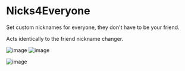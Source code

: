 # Nicks4Everyone

Set custom nicknames for everyone, they don't have to be your friend.

Acts identically to the friend nickname changer.

![image](https://github.com/user-attachments/assets/332dc374-8502-43b4-8094-3efa7755806e)
![image](https://github.com/user-attachments/assets/eb0c7d53-0330-4b15-ac49-6bae4ea92f90)

![image](https://github.com/user-attachments/assets/3e71ac92-356d-4554-a287-d78b68eddfe9)

